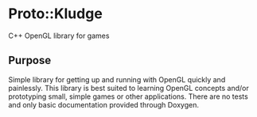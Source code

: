 # Proto::Kludge
C++ OpenGL library for games
## Purpose
Simple library for getting up and running with OpenGL quickly and painlessly. This library is best suited to learning OpenGL concepts and/or prototyping small, simple games or other applications. There are no tests and only basic documentation provided through Doxygen.
